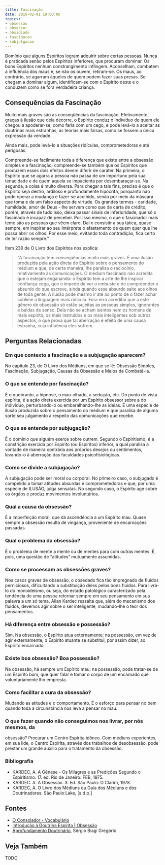 ```yaml
---
title: Fascinação
date: 2019-02-01 19:00:00
topics:
- obsessao
- obsessor
- obsidiado
- fascinacao
- subjulgacao
---
```


Domínio que alguns Espíritos logram adquirir sobre certas pessoas. Nunca é
praticada senão pelos Espíritos inferiores, que procuram dominar. Os bons
Espíritos nenhum constrangimento inflingem. Aconselham, combatem a influência
dos maus e, se não os ouvem, retiram-se. Os maus, ao contrário, se agarram
àqueles de quem podem fazer suas presas. Se chegam a dominar algum,
identificam-se com o Espírito deste e o conduzem como se fora verdadeira
criança. 

## Consequências da Fascinação
Muito mais graves são as conseqüências da fascinação. Efetivamente, graças à
ilusão que dela decorre, o Espírito conduz o indivíduo de quem ele chegou a
apoderar-se, como faria com um cego, e pode levá-lo a aceitar as doutrinas mais
estranhas, as teorias mais falsas, como se fossem a única expressão da verdade.

Ainda mais, pode levá-lo a situações ridículas, comprometedoras e até perigosas.

Compreende-se facilmente toda a diferença que existe entre a obsessão simples e
a fascinação; compreende-se também que os Espíritos que produzem esses dois
efeitos devem diferir de caráter. Na primeira, o Espírito que se agarra à pessoa
não passa de um importuno pela sua tenacidade e de quem aquela se impacienta por
desembaraçar-se. Na segunda, a coisa é muito diversa. Para chegar a tais fins,
preciso é que o Espírito seja destro, ardiloso e profundamente hipócrita,
porquanto não pode operar a mudança e fazer-se acolhido, senão por meio da
máscara que toma e de um falso aspecto de virtude. Os grandes termos - caridade,
humildade, amor de Deus - lhe servem como que de carta de crédito, porém,
através de tudo isso, deixa passar sinais de inferioridade, que só o fascinado é
incapaz de perceber. Por isso mesmo, o que o fascinador mais teme são as pessoas
que vêem claro. Daí o consistir a sua tática, quase sempre, em inspirar ao seu
intérprete o afastamento de quem quer que lhe possa abrir os olhos. Por esse
meio, evitando toda contradição, fica certo de ter razão sempre."

Item 239 de O Livro dos Espíritos nos explica: 

> "A fascinação tem conseqüências muito mais graves. É uma ilusão
produzida pela ação direta do Espírito sobre o pensamento do médium e que, de
certa maneira, lhe paralisa o raciocínio, relativamente às comunicações. O
médium fascinado não acredita que o estejam enganando: o Espírito tem a arte de
lhe inspirar confiança cega, que o impede de ver o embuste e de compreender o
absurdo do que escreve, ainda quando esse absurdo salte aos olhos de toda gente.
A ilusão pode mesmo ir até ao ponto de o fazer achar sublime a linguagem mais
ridícula. Fora erro acreditar que a este gênero de obsessão só estão sujeitas as
pessoas simples, ignorantes e baldas de senso. Dela não se acham isentos nem os
homens de mais espírito, os mais instruídos e os mais inteligentes sob outros
aspectos, o que prova que tal aberração é efeito de uma causa estranha, cuja
influência eles sofrem.


## Perguntas Relacionadas

### Em que contexto a fascinação e a subjugação aparecem?
No capítulo 23, de O Livro dos Médiuns, em que se lê: Obsessão
Simples, Fascinação, Subjugação, Causas da Obsessão e Meios de
Combatê-la.

### O que se entende por fascinação?
É o quebranto, a hipnose, o mau-olhado, a sedução, etc. Do ponto de
vista espírita, é a ação direta exercida por um Espírito obsessor sobre
a do indivíduo, perturbando-o ou embaralhando-lhe as ideias. É uma
espécie de ilusão produzida sobre o pensamento do médium e que paralisa
de alguma sorte seu julgamento a respeito das comunicações que recebe.

### O que se entende por subjugação?
É o domínio que alguém exerce sobre outrem. Segundo o Espiritismo, é a
constrição exercida por Espírito (ou Espíritos) inferior, a qual
paralisa a vontade de maneira contrária aos próprios desejos ou
sentimentos, levando-o à aberração das faculdades psicofisiológicas.

### Como se divide a subjugação?
A subjugação pode ser moral ou corporal. No primeiro caso, o
subjugado é compelido a tomar atitudes absurdas e comprometedoras e que,
por uma espécie de ILUSÃO, julga sensatas. No segundo caso, o Espírito
age sobre os órgãos e produz movimentos involuntários.

### Qual a causa da obsessão?
É a imperfeição moral, que dá ascendência a um Espírito mau. Quase
sempre a obsessão resulta de vingança, proveniente de encarnações
passadas.

### Qual o problema da obsessão?
É o problema de mente a mente ou de mentes para com outras mentes. É,
pois, uma questão de “atitudes” mutuamente assumidas.

### Como se processam as obsessões graves?
Nos casos graves de obsessão, o obsedado fica tão impregnado de fluidos
perniciosos, dificultando a substituição deles pelos bons fluidos. Para
livrá-lo do monoideísmo, ou seja, do estado patológico caracterizado
pela tendência de uma pessoa retornar sempre em seu pensamento em sua
palavra a um só tema, Allan Kardec ressalta que, além do mecanismo dos
fluidos, devemos agir sobre o ser inteligente, mudando-lhe o teor dos
pensamentos.

### Há diferença entre obsessão e possessão?
Sim. Na obsessão, o Espírito atua externamente; na possessão, em vez de
agir externamente, o Espírito atuante se substitui, por assim dizer, ao
Espírito encarnado.

### Existe boa obsessão? Boa possessão?
Na obsessão, há sempre um Espírito mau; na possessão, pode tratar-se de
um Espírito bom, que quer falar e tomar o corpo de um encarnado que
voluntariamente lho empresta.

### Como facilitar a cura da obsessão?
Mudando as atitudes e o comportamento. É o esforço para pensar no bem
quando toda a circunstância nos leva a pensar no mau.

### O que fazer quando não conseguimos nos livrar, por nós mesmos, da
obsessão?
Procurar um Centro Espírita idôneo. Com médiuns experientes, em sua
lide, o Centro Espírita, através dos trabalhos de desobsessão, pode
prestar um grande auxílio para o tratamento da obsessão.


### Bibliografia
* KARDEC, A. A Gênese - Os Milagres e as Predições Segundo o Espiritismo. 17. ed. Rio de Janeiro: FEB, 1975.
* KARDEC. A. A Obsessão. 3. Ed. São Paulo: O Clarim, 1978.
* KARDEC, A. O Livro dos Médiuns ou Guia dos Médiuns e dos Doutrinadores. São Paulo:Lake, \[s.d.p.\]

## Fontes
* [O Consolador - Vocabulário](http://www.oconsolador.com.br/linkfixo/vocabulario/principal.html)
* [Introdução à Doutrina Espírita | Obsessão](https://introducaodoutrinaespirita.blogspot.com/2009/01/obsesso.html)
* [Aprofundamento Doutrinário](https://sites.google.com/view/aprofundamentodoutrinario/fascinação-e-subjugação), Sérgio Biagi Gregório

## Veja Também
TODO

